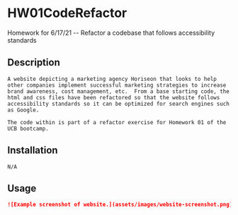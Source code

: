 # HW01CodeRefactor
Homework for 6/17/21 -- Refactor a codebase that follows accessibility standards

## Description

    A website depicting a marketing agency Horiseon that looks to help other companies implement successful marketing strategies to increase brand awareness, cost management, etc.  From a base starting code, the html and css files have been refactored so that the website follows accessibility standards so it can be optimized for search engines such as Google.
    
    The code within is part of a refactor exercise for Homework 01 of the UCB bootcamp.  

## Installation

    N/A

## Usage

```md
![Example screenshot of website.](assets/images/website-screenshot.png)
```

